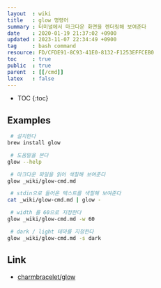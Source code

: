 ```yaml
---
layout  : wiki
title   : glow 명령어
summary : 터미널에서 마크다운 화면을 렌더링해 보여준다
date    : 2020-01-19 21:37:02 +0900
updated : 2023-11-07 22:34:49 +0900
tag     : bash command
resource: FD/CFDE91-8C93-41E0-8132-F1253EFFCEB0
toc     : true
public  : true
parent  : [[/cmd]]
latex   : false
---
```

* TOC
{:toc}

## Examples

```sh
 # 설치한다
brew install glow

 # 도움말을 본다
glow --help

 # 마크다운 파일을 읽어 색칠해 보여준다
glow _wiki/glow-cmd.md

 # stdin으로 들어온 텍스트를 색칠해 보여준다
cat _wiki/glow-cmd.md | glow -

 # width 를 60으로 지정한다
glow _wiki/glow-cmd.md -w 60

 # dark / light 테마를 지정한다
glow _wiki/glow-cmd.md -s dark
```

## Link

* [charmbracelet/glow]( https://github.com/charmbracelet/glow )

